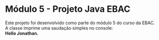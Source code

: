 # Módulo 5 - Projeto Java EBAC

Este projeto foi desenvolvido como parte do módulo 5 do curso da EBAC.  
A classe imprime uma saudação simples no console:  
**Hello Jonathan.**
